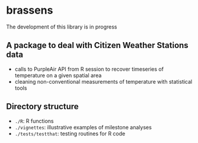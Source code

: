 # brassens

The development of this library is in progress

## A package to deal with Citizen Weather Stations data
- calls to PurpleAir API from R session to recover timeseries of temperature on a given spatial area
- cleaning non-conventional measurements of temperature with statistical tools
 

## Directory structure
- `./R`: R functions  
- `./vignettes`: illustrative examples of milestone analyses  
- `./tests/testthat`: testing routines for R code


